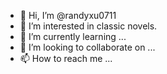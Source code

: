 - 👋 Hi, I’m @randyxu0711
- 👀 I’m interested in classic novels.
- 🌱 I’m currently learning ...
- 💞️ I’m looking to collaborate on ...
- 📫 How to reach me ...

<!---
randyxu0711/randyxu0711 is a ✨ special ✨ repository because its `README.md` (this file) appears on your GitHub profile.
You can click the Preview link to take a look at your changes.
--->
